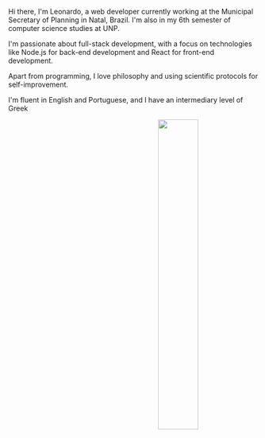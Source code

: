 Hi there, I'm Leonardo, a web developer currently working at the Municipal Secretary of Planning in Natal, Brazil. I'm also in my 6th semester of computer science studies at UNP.

I'm passionate about full-stack development, with a focus on technologies like Node.js for back-end development and React for front-end development. 

Apart from programming, I love philosophy and using scientific protocols for self-improvement.

I'm fluent in English and Portuguese, and I have an intermediary level of Greek

<img align="right" width="40%" height="40%"  src="https://img.freepik.com/premium-vector/programmer-with-code-cat-book-coffee-vector-clip-art-illustration_138676-92.jpg?w=2000">

